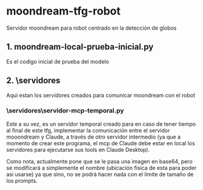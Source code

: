 # moondream-tfg-robot
Servidor moondream para robot centrado en la detección de globos

## 1. moondream-local-prueba-inicial.py
Es el codigo inicial de prueba del modelo

## 2. \servidores
Aqui estan los servidores creados para comunicar moondream con el robot

### \servidores\servidor-mcp-temporal.py
Este a su vez, es un servidor temporal creado para en caso de tener tiempo al final de este tfg, implementar la comunicación entre el servidor mooondream y Claude, a través de otro servidor intermedio (ya que a momento de crear este programa, el mcp de Claude debe estar en local los servidores para ejecutarse sus tools en Claude Desktop).

Como nota, actualmente pone que se le pasa una imagen en base64, pero se modificará a simplemente el nombre (ubicación fisica de esta para poder asi usarse) ya que sino, no se podrá hacer nada con el limite de tamaño de los prompts.